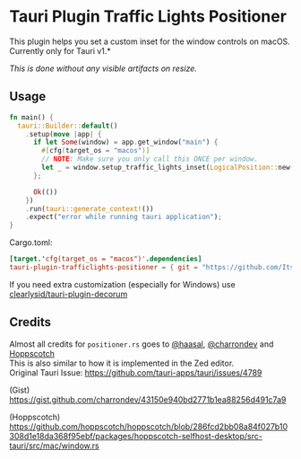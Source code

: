 # Tauri Plugin Traffic Lights Positioner
This plugin helps you set a custom inset for the window controls on macOS. Currently only for Tauri v1.*

_This is done without any visible artifacts on resize._


## Usage
```rs
fn main() {
  tauri::Builder::default()
    .setup(move |app| {
      if let Some(window) = app.get_window("main") {
        #[cfg(target_os = "macos")]
        // NOTE: Make sure you only call this ONCE per window.
        let _ = window.setup_traffic_lights_inset(LogicalPosition::new(20.0, 24.0));
      };

      Ok(())
    })
    .run(tauri::generate_context!())
    .expect("error while running tauri application");
}
```
Cargo.toml:
```toml
[target.'cfg(target_os = "macos")'.dependencies]
tauri-plugin-trafficlights-positioner = { git = "https://github.com/ItsEeleeya/tauri-plugin-trafficlights-positioner/" }
```
If you need extra customization (especially for Windows) use [clearlysid/tauri-plugin-decorum](https://github.com/clearlysid/tauri-plugin-decorum/)

## Credits

Almost all credits for `positioner.rs` goes to [@haasal](https://github.com/haasal), [@charrondev](https://gist.github.com/charrondev) and [Hoppscotch](https://github.com/hoppscotch/hoppscotch)
<br>This is also similar to how it is implemented in the Zed editor.<br>
Original Tauri Issue: https://github.com/tauri-apps/tauri/issues/4789 <br>

(Gist) https://gist.github.com/charrondev/43150e940bd2771b1ea88256d491c7a9

(Hoppscotch) https://github.com/hoppscotch/hoppscotch/blob/286fcd2bb08a84f027b10308d1e18da368f95ebf/packages/hoppscotch-selfhost-desktop/src-tauri/src/mac/window.rs
 
